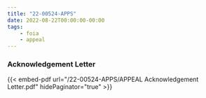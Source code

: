 ```yaml
---
title: "22-00524-APPS"
date: 2022-08-22T00:00:00-00:00
tags:
    - foia
    - appeal
---
```


### Acknowledgement Letter

{{< embed-pdf url="/22-00524-APPS/APPEAL Acknowledgement Letter.pdf" hidePaginator="true" >}}